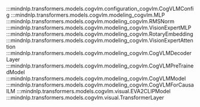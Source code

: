 :::mindnlp.transformers.models.cogvlm.configuration_cogvlm.CogVLMConfig
:::mindnlp.transformers.models.cogvlm.modeling_cogvlm.MLP
:::mindnlp.transformers.models.cogvlm.modeling_cogvlm.RMSNorm
:::mindnlp.transformers.models.cogvlm.modeling_cogvlm.VisionExpertMLP
:::mindnlp.transformers.models.cogvlm.modeling_cogvlm.RotaryEmbedding
:::mindnlp.transformers.models.cogvlm.modeling_cogvlm.VisionExpertAttention
:::mindnlp.transformers.models.cogvlm.modeling_cogvlm.CogVLMDecoderLayer
:::mindnlp.transformers.models.cogvlm.modeling_cogvlm.CogVLMPreTrainedModel
:::mindnlp.transformers.models.cogvlm.modeling_cogvlm.CogVLMModel
:::mindnlp.transformers.models.cogvlm.modeling_cogvlm.CogVLMForCausalLM
:::mindnlp.transformers.models.cogvlm.visual.EVA2CLIPModel
:::mindnlp.transformers.models.cogvlm.visual.TransformerLayer